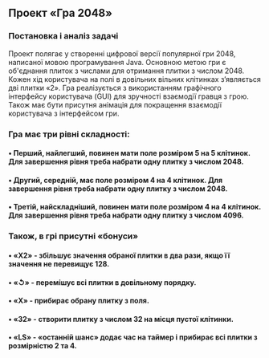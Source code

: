 <h2>Проект «Гра 2048»</h2>
<h3>Постановка і аналіз задачі</h3>
Проект полягає у створенні цифрової версії популярної гри 2048, написаної мовою програмування Java. Основною метою гри є об'єднання плиток з числами для отримання плитки з числом 2048. Кожен хід користувача на полі в довільних вільних клітинках з’являється дві плитки «2». Гра реалізується з використанням графічного інтерфейсу користувача (GUI) для зручності взаємодії гравця з грою. Також має бути присутня анімація для покращення взаємодії користувача з інтерфейсом гри.
<h3>Гра має три рівні складності:</h3>
<h4>•   Перший, найлегший, повинен мати поле розміром 5 на 5 клітинок. Для завершення рівня треба набрати одну плитку з числом 2048.</h4>
<h4>•  Другий, середній, має поле розміром 4 на 4 клітинок.
Для завершення рівня треба набрати одну плитку з числом 2048.</h4>
<h4>•  Третій, найскладніший, повинен мати поле розміром 4 на 4 клітинок. Для завершення рівня треба набрати одну плитку з числом 4096.</h4>
<h3>Також, в грі присутні «бонуси»</h3>
<h4>•  «X2» - збільшує значення обраної плитки в два рази, якщо її значення не перевищує 128.</h4>
<h4>•  «↺»   - перемішує всі плитки в довільному порядку.</h4>
<h4>•  «X»    - прибирає обрану плитку з поля.</h4>
<h4>•  «32»   - створити плитку з числом 32 на місця пустої клітинки.</h4>
<h4>•  «LS»   - «останній шанс» додає час на таймер і прибирає всі плитки з розмірністю 2 та 4.</h4>
<h4></h4>
